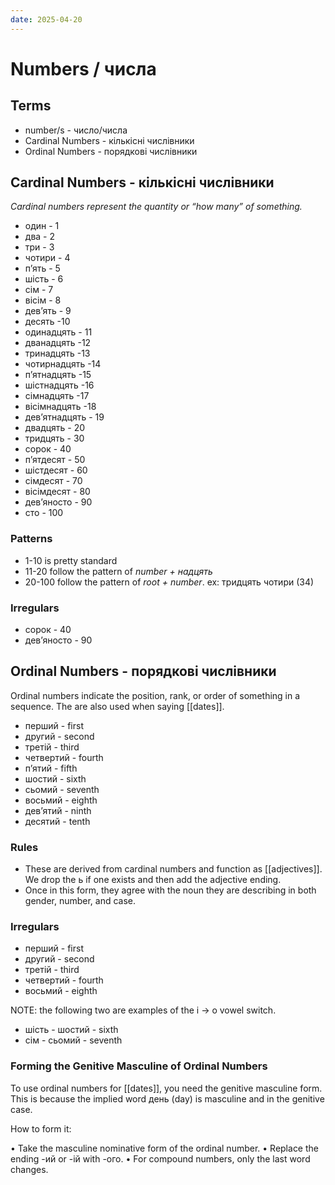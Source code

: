 ```yaml
---
date: 2025-04-20
---
```

# Numbers / числа

## Terms

- number/s - число/числа
- Cardinal Numbers - кількісні числівники
- Ordinal Numbers - порядкові числівники

## Cardinal Numbers - кількісні числівники

_Cardinal numbers represent the quantity or “how many” of something._

- один - 1
- два - 2
- три - 3
- чотири - 4
- п’ять - 5 
- шість - 6
- сім - 7 
- вісім - 8
- дев’ять - 9
- десять -10
- одинадцять - 11
- дванадцять -12
- тринадцять -13
- чотирнадцять -14
- п’ятнадцять -15
- шістнадцять -16
- сімнадцять -17
- вісімнадцять -18
- дев’ятнадцять - 19
- двадцять - 20
- тридцять - 30
- сорок - 40
- п’ятдесят - 50
- шістдесят - 60
- сімдесят - 70
- вісімдесят - 80
- дев’яносто - 90 
- сто - 100

### Patterns

- 1-10 is pretty standard
- 11-20 follow the pattern of _number + надцять_
- 20-100 follow the pattern of _root + number_. ex: тридцять чотири (34)

### Irregulars

- сорок - 40
- дев’яносто - 90

## Ordinal Numbers - порядкові числівники

Ordinal numbers indicate the position, rank, or order of something in a
sequence. The are also used when saying [[dates]].

- перший - first 
- другий - second 
- третій - third 
- четвертий - fourth 
- п’ятий - fifth 
- шостий - sixth 
- сьомий - seventh 
- восьмий - eighth
- дев’ятий - ninth
- десятий - tenth

### Rules

- These are derived from cardinal numbers and function as [[adjectives]]. We drop the ь if one exists and then add the adjective ending.
- Once in this form, they agree with the noun they are describing in both gender, number, and case.

### Irregulars

- перший - first
- другий - second
- третій - third
- четвертий - fourth
- восьмий - eighth

NOTE:  the following two are examples of the i -> o vowel switch.
- шість - шостий - sixth 
- сім - сьомий - seventh 

### Forming the Genitive Masculine of Ordinal Numbers

To use ordinal numbers for [[dates]], you need the genitive masculine form. This is because the implied word день (day) is masculine and in the genitive case.

How to form it:

•	Take the masculine nominative form of the ordinal number.
•	Replace the ending -ий or -ій with -ого.
•	For compound numbers, only the last word changes.